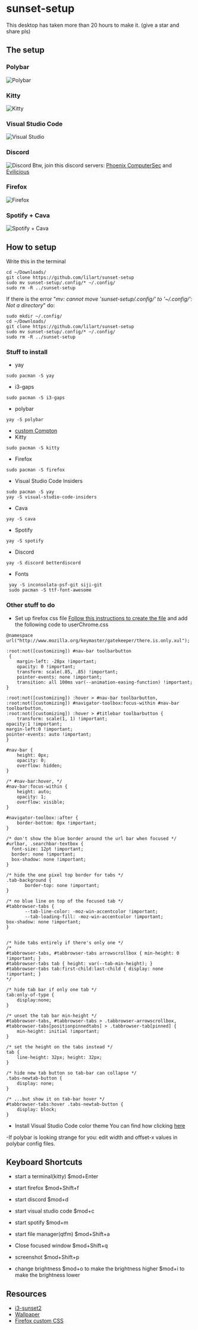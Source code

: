 # sunset-setup

This desktop has taken more than 20 hours to make it. (give a star and share pls)

## The setup
### Polybar
![Polybar](images/polybar.png)

### Kitty
![Kitty](images/1571162835.png)

### Visual Studio Code
![Visual Studio](images/1571162588.png)

### Discord
![Discord](images/1571160992.png)
Btw, join this discord servers: [Phoenix ComputerSec](https://discord.gg/28VHRbE) and [Evilicious](https://discord.gg/hr2kzjz)

### Firefox
![Firefox](images/untitled.gif)

### Spotify + Cava
![Spotify + Cava](images/1571160127.png)

## How to setup
Write this in the terminal
```
cd ~/Downloads/
git clone https://github.com/lilart/sunset-setup
sudo mv sunset-setup/.config/* ~/.config/
sudo rm -R ../sunset-setup
```
If there is the error "*mv: cannot move 'sunset-setup/.config/' to '~/.config/': Not a directory*" do:
```
sudo mkdir ~/.config/
cd ~/Downloads/
git clone https://github.com/lilart/sunset-setup
sudo mv sunset-setup/.config/* ~/.config/
sudo rm -R ../sunset-setup
```

### Stuff to install
- yay
```
sudo pacman -S yay
```
- i3-gaps
```
sudo pacman -S i3-gaps
```
- polybar
```
yay -S polybar
```
- [custom Compton](https://github.com/tryone144/compton)
- Kitty
```
sudo pacman -S kitty
```
- Firefox
```
sudo pacman -S firefox
```
- Visual Studio Code Insiders
```
sudo pacman -S yay
yay -S visual-studio-code-insiders
```
- Cava
```
yay -S cava
```
- Spotify
```
yay -S spotify
```
- Discord
```
yay -S discord betterdiscord
```
- Fonts
```
 yay -S inconsolata-psf-git siji-git
 sudo pacman -S ttf-font-awesome 
```
### Other stuff to do
- Set up firefox css file
[Follow this instructions to create the file](https://www.userchrome.org/how-create-userchrome-css.html) and add the following code to userChrome.css
```
@namespace url("http://www.mozilla.org/keymaster/gatekeeper/there.is.only.xul");

:root:not([customizing]) #nav-bar toolbarbutton
 {
    margin-left: -28px !important;
    opacity: 0 !important;
    transform: scale(.85, .85) !important;
    pointer-events: none !important;
    transition: all 100ms var(--animation-easing-function) !important;
}

:root:not([customizing]) :hover > #nav-bar toolbarbutton,
:root:not([customizing]) #navigator-toolbox:focus-within #nav-bar toolbarbutton,
:root:not([customizing]) :hover > #titlebar toolbarbutton {
    transform: scale(1, 1) !important;
opacity:1 !important;
margin-left:0 !important;
pointer-events: auto !important;
}

#nav-bar {
    height: 0px;
    opacity: 0;
    overflow: hidden;
}

/* #nav-bar:hover, */
#nav-bar:focus-within {
    height: auto;
    opacity: 1;
    overflow: visible;
}

#navigator-toolbox::after {
	border-bottom: 0px !important;
}

/* don't show the blue border around the url bar when focused */
#urlbar, .searchbar-textbox {
  font-size: 12pt !important;
  border: none !important;
  box-shadow: none !important;
}

/* hide the one pixel top border for tabs */
.tab-background {
       border-top: none !important;
}

/* no blue line on top of the focused tab */
#tabbrowser-tabs {
       --tab-line-color: -moz-win-accentcolor !important;
       --tab-loading-fill: -moz-win-accentcolor !important;
box-shadow: none !important;
}


/* hide tabs entirely if there's only one */
/*
#tabbrowser-tabs, #tabbrowser-tabs arrowscrollbox { min-height: 0 !important; }
#tabbrowser-tabs tab { height: var(--tab-min-height); }
#tabbrowser-tabs tab:first-child:last-child { display: none !important; }
*/

/* hide tab bar if only one tab */
tab:only-of-type { 
    display:none; 
}

/* unset the tab bar min-height */ 
#tabbrowser-tabs, #tabbrowser-tabs > .tabbrowser-arrowscrollbox, #tabbrowser-tabs[positionpinnedtabs] > .tabbrowser-tab[pinned] {
    min-height: initial !important;
}

/* set the height on the tabs instead */
tab { 
    line-height: 32px; height: 32px; 
}

/* hide new tab button so tab-bar can collapse */
.tabs-newtab-button { 
    display: none; 
}

/* ...but show it on tab-bar hover */
#tabbrowser-tabs:hover .tabs-newtab-button { 
    display: block; 
}
```
- Install Visual Studio Code color theme
You can find how clicking [here](https://marketplace.visualstudio.com/items?itemName=akamud.vscode-theme-onedark)

-If polybar is looking strange for you:
edit width and offset-x values in polybar config files.

## Keyboard Shortcuts

- start a terminal(kitty)
$mod+Enter

- start firefox
$mod+Shift+f

- start discord
$mod+d

- start visual studio code
$mod+c

- start spotify
$mod+m

- start file manager(qtfm)
$mod+Shift+a

- Close focused window
$mod+Shift+q

- screenshot
$mod+Shift+p

- change brightness
$mod+o to make the brightness higher
$mod+i to make the brightness lower

## Resources
- [i3-sunset2](https://github.com/Vista1nik/i3-sunset2) 
- [Wallpaper](https://w.wallhaven.cc/full/13/wallhaven-132wqw.jpg)
- [Firefox custom CSS](https://www.reddit.com/r/FirefoxCSS/comments/dgl5n6/the_seamlessborderless_get_out_of_my_way_config/)
